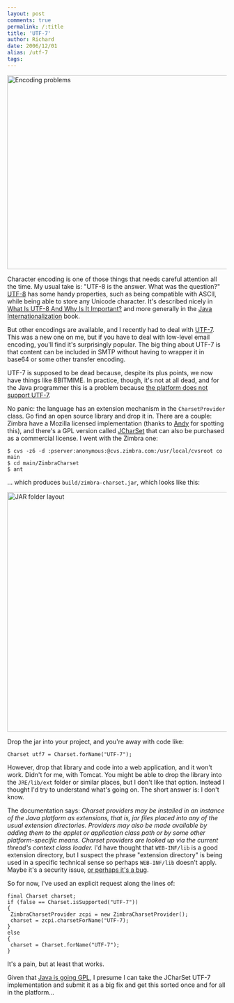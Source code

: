 ```yaml
---
layout: post
comments: true
permalink: /:title
title: 'UTF-7'
author: Richard
date: 2006/12/01
alias: /utf-7
tags:
---
```


<a href="https://www.flickr.com/photos/d6y/15672629194" title="Encoding problems by Richard Dallaway, on Flickr"><img src="https://farm8.staticflickr.com/7529/15672629194_f500e98b79_o.jpg" width="870" height="445" alt="Encoding problems"></a>

Character encoding is one of those things that needs careful attention all the time.   My usual take is: "UTF-8 is the answer. What was the question?"  <a href="http://en.wikipedia.org/wiki/UTF-8">UTF-8</a> has some handy properties, such as being compatible with ASCII, while being able to store any Unicode character. It's
described nicely in [What Is UTF-8 And Why Is It Important?][] and more
generally in the [Java Internationalization][] book.

But other encodings are available, and I recently had to deal with
[UTF-7][]. This was a new one on me, but if you have to deal with
low-level email encoding, you'll find it's surprisingly popular. The big
thing about UTF-7 is that content can be included in SMTP without having
to wrapper it in base64 or some other transfer encoding.

UTF-7 is supposed to be dead because, despite its plus points, we now
have things like 8BITMIME. In practice, though, it's not at all dead,
and for the Java programmer this is a problem because [the platform does not support UTF-7][].

No panic: the language has an extension mechanism in the
`CharsetProvider` class. Go find an open source library and drop it in.
There are a couple: Zimbra have a Mozilla licensed implementation
(thanks to [Andy][] for spotting this), and there's a GPL version called
[JCharSet][] that can also be purchased as a commercial license. I went
with the Zimbra one:

	$ cvs -z6 -d :pserver:anonymous:@cvs.zimbra.com:/usr/local/cvsroot co
	main
	$ cd main/ZimbraCharset
	$ ant


... which produces `build/zimbra-charset.jar`, which looks like this:

<a href="https://www.flickr.com/photos/d6y/16107688140" title="JAR folder layout by Richard Dallaway, on Flickr"><img src="https://farm9.staticflickr.com/8666/16107688140_2aec1f172c_o.jpg" width="843" height="550" alt="JAR folder layout"></a>

Drop the jar into your project, and you're away with code like:

    Charset utf7 = Charset.forName("UTF-7");

However, drop that library and code into a web application, and it won't
work. Didn't for me, with Tomcat. You might be able to drop the library
into the `JRE/lib/ext` folder or similar places, but I don't like that
option. Instead I thought I'd try to understand what's going on. The
short answer is: I don't know.

The documentation says: *Charset providers may be installed in an
instance of the Java platform as extensions, that is, jar files placed
into any of the usual extension directories. Providers may also be made
available by adding them to the applet or application class path or by
some other platform-specific means. Charset providers are looked up via
the current thread's context class loader.* I'd have thought that
`WEB-INF/lib` is a good extension directory, but I suspect the phrase
"extension directory" is being used in a specific technical sense so
perhaps `WEB-INF/lib` doesn't apply. Maybe it's a security issue, [or perhaps it's a bug][].

So for now, I've used an explicit request along the lines of:


	final Charset charset;
	if (false == Charset.isSupported("UTF-7"))
	{
	 ZimbraCharsetProvider zcpi = new ZimbraCharsetProvider();
	 charset = zcpi.charsetForName("UTF-7);
	}
	else
	{
	 charset = Charset.forName("UTF-7");
	}


It's a pain, but at least that works.

Given that [Java is going GPL][], I presume I can take the JCharSet
UTF-7 implementation and submit it as a big fix and get this sorted once
and for all in the platform...


  [UTF-8]: http://en.wikipedia.org/wiki/UTF-8
  [What Is UTF-8 And Why Is It Important?]: http://developers.sun.com/dev/gadc/technicalpublications/articles/utf8.html
  [Java Internationalization]: http://www.amazon.co.uk/dp/0596000197?tag=richarddallaway&camp=1406&creative=6394&linkCode=as1&creativeASIN=0596000197&adid=0KYGN09P64FB3SWAW075&
  [UTF-7]: http://en.wikipedia.org/wiki/UTF-7
  [the platform does not support UTF-7]: http://bugs.sun.com/bugdatabase/view_bug.do?bug_id=4304013
  [Andy]: http://www.safedataco.com/
  [JCharSet]: http://www.freeutils.net/source/jcharset/
  [or perhaps it's a bug]: http://bugs.sun.com/bugdatabase/view_bug.do?bug_id=4619777
  [Java is going GPL]: http://www.sun.com/software/opensource/java/

